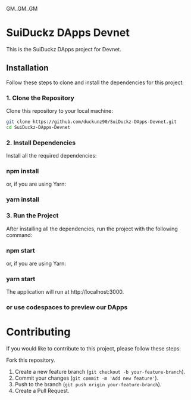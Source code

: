 GM..GM..GM

# SuiDuckz DApps Devnet

This is the SuiDuckz DApps project for Devnet.

## Installation

Follow these steps to clone and install the dependencies for this project:

### 1. Clone the Repository

Clone this repository to your local machine:

```sh
git clone https://github.com/duckunz90/SuiDuckz-DApps-Devnet.git
cd SuiDuckz-DApps-Devnet
```

### 2. Install Dependencies
Install all the required dependencies:

### npm install

or, if you are using Yarn:

### yarn install

### 3. Run the Project
After installing all the dependencies, run the project with the following command:

### npm start

or, if you are using Yarn:

### yarn start

The application will run at http://localhost:3000.

### or use codespaces to preview our DApps

# Contributing
If you would like to contribute to this project, please follow these steps:

Fork this repository.
1. Create a new feature branch (`git checkout -b your-feature-branch`).
2. Commit your changes (`git commit -m 'Add new feature'`).
3. Push to the branch (`git push origin your-feature-branch`).
4. Create a Pull Request.

